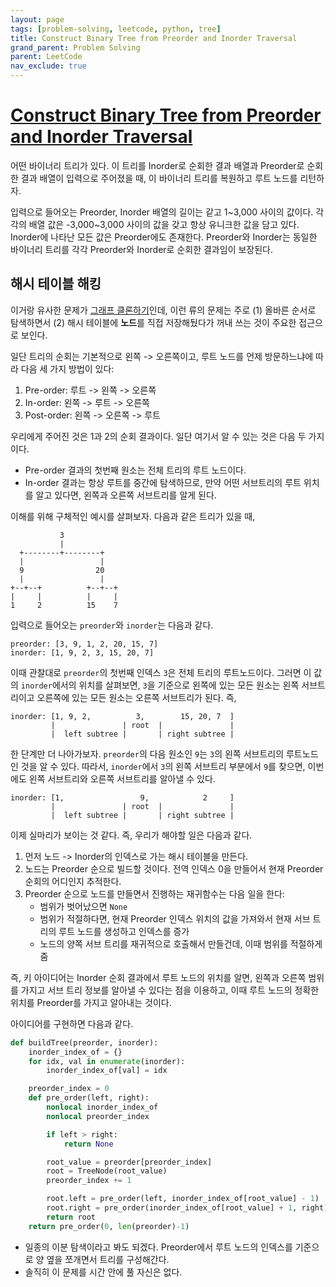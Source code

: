 ```yaml
---
layout: page
tags: [problem-solving, leetcode, python, tree]
title: Construct Binary Tree from Preorder and Inorder Traversal
grand_parent: Problem Solving
parent: LeetCode
nav_exclude: true
---
```


# [Construct Binary Tree from Preorder and Inorder Traversal](https://leetcode.com/problems/construct-binary-tree-from-preorder-and-inorder-traversal/)


 어떤 바이너리 트리가 있다. 이 트리를 Inorder로 순회한 결과 배열과
 Preorder로 순회한 결과 배열이 입력으로 주어졌을 때, 이 바이너리
 트리를 복원하고 루트 노드를 리턴하자.

 입력으로 들어오는 Preorder, Inorder 배열의 길이는 같고 1~3,000 사이의
 값이다. 각각의 배열 값은 -3,000~3,000 사이의 값을 갖고 항상 유니크한
 값을 담고 있다. Inorder에 나타난 모든 값은 Preorder에도
 존재한다. Preorder와 Inorder는 동일한 바이너리 트리를 각각 Preorder와
 Inorder로 순회한 결과임이 보장된다.

## 해시 테이블 해킹

 이거랑 유사한 문제가 [그래프 클론하기](../clone-graph)인데, 이런 류의
 문제는 주로 (1) 올바른 순서로 탐색하면서 (2) 해시 테이블에 **노드**를
 직접 저장해뒀다가 꺼내 쓰는 것이 주요한 접근으로 보인다.

 일단 트리의 순회는 기본적으로 왼쪽 -> 오른쪽이고, 루트 노드를 언제
 방문하느냐에 따라 다음 세 가지 방법이 있다:
 1. Pre-order: 루트 -> 왼쪽 -> 오른쪽
 2. In-order: 왼쪽 -> 루트 -> 오른쪽
 3. Post-order: 왼쪽 -> 오른쪽 -> 루트

 우리에게 주어진 것은 1과 2의 순회 결과이다. 일단 여기서 알 수 있는
 것은 다음 두 가지이다.
 - Pre-order 결과의 첫번째 원소는 전체 트리의 루트 노드이다.
 - In-order 결과는 항상 루트를 중간에 탐색하므로, 만약 어떤 서브트리의
   루트 위치를 알고 있다면, 왼쪽과 오른쪽 서브트리를 알게 된다.

 이해를 위해 구체적인 예시를 살펴보자. 다음과 같은 트리가 있을 때,

```
           3
           |
  +--------+--------+
  |                 |
  9                20
  |                 |
+--+--+          +--+--+
|     |          |     |
1     2          15    7
```

 입력으로 들어오는 `preorder`와 `inorder`는 다음과 같다.

```
preorder: [3, 9, 1, 2, 20, 15, 7]
inorder: [1, 9, 2, 3, 15, 20, 7]
```

 이때 관찰대로 `preorder`의 첫번째 인덱스 `3`은 전체 트리의
 루트노드이다. 그러면 이 값의 `inorder`에서의 위치를 살펴보면, `3`을
 기준으로 왼쪽에 있는 모든 원소는 왼쪽 서브트리이고 오른쪽에 있는 모든
 원소는 오른쪽 서브트리가 된다. 즉,

```
inorder: [1, 9, 2,          3,        15, 20, 7  ]
         |               | root  |               |
         |  left subtree |       | right subtree |
```

 한 단계만 더 나아가보자. `preorder`의 다음 원소인 `9`는 `3`의 왼쪽
 서브트리의 루트노드인 것을 알 수 있다. 따라서, `inorder`에서 `3`의
 왼쪽 서브트리 부분에서 `9`를 찾으면, 이번에도 왼쪽 서브트리와 오른쪽
 서브트리를 알아낼 수 있다.

```
inorder: [1,                 9,            2     ]
         |               | root  |               |
         |  left subtree |       | right subtree |
```

 이제 실마리가 보이는 것 같다. 즉, 우리가 해야할 일은 다음과 같다.

 1. 먼저 노드 -> Inorder의 인덱스로 가는 해시 테이블을 만든다.
 2. 노드는 Preorder 순으로 빌드할 것이다. 전역 인덱스 0을 만들어서
    현재 Preorder 순회의 어디인지 추적한다.
 3. Preorder 순으로 노드를 만들면서 진행하는 재귀함수는 다음 일을
    한다:
    - 범위가 벗어났으면 `None`
    - 범위가 적절하다면, 현재 Preorder 인덱스 위치의 값을 가져와서
      현재 서브 트리의 루트 노드를 생성하고 인덱스를 증가
    - 노드의 양쪽 서브 트리를 재귀적으로 호출해서 만들건데, 이때
      범위를 적절하게 줌

 즉, 키 아이디어는 Inorder 순회 결과에서 루트 노드의 위치를 알면,
 왼쪽과 오른쪽 범위를 가지고 서브 트리 정보를 알아낼 수 있다는 점을
 이용하고, 이때 루트 노드의 정확한 위치를 Preorder를 가지고 알아내는
 것이다.

 아이디어를 구현하면 다음과 같다.

```python
def buildTree(preorder, inorder):
    inorder_index_of = {}
    for idx, val in enumerate(inorder):
        inorder_index_of[val] = idx

    preorder_index = 0
    def pre_order(left, right):
        nonlocal inorder_index_of
        nonlocal preorder_index

        if left > right:
            return None

        root_value = preorder[preorder_index]
        root = TreeNode(root_value)
        preorder_index += 1

        root.left = pre_order(left, inorder_index_of[root_value] - 1)
        root.right = pre_order(inorder_index_of[root_value] + 1, right)
        return root
    return pre_order(0, len(preorder)-1)
```

 - 일종의 이분 탐색이라고 봐도 되겠다. Preorder에서 루트 노드의
   인덱스를 기준으로 양 옆을 쪼개면서 트리를 구성해간다.
 - 솔직히 이 문제를 시간 안에 풀 자신은 없다.
